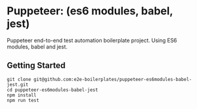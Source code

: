 # Puppeteer: (es6 modules, babel, jest)

Puppeteer end-to-end test automation boilerplate project. Using ES6 modules, babel and jest.

## Getting Started

    git clone git@github.com:e2e-boilerplates/puppeteer-es6modules-babel-jest.git
    cd puppeteer-es6modules-babel-jest
    npm install
    npm run test

